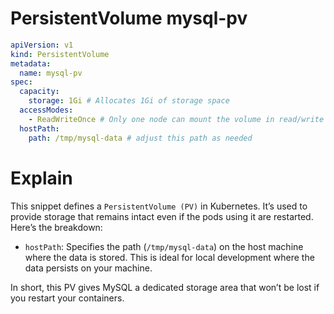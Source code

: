 # PersistentVolume mysql-pv

```yaml
apiVersion: v1
kind: PersistentVolume
metadata:
  name: mysql-pv
spec:
  capacity:
    storage: 1Gi # Allocates 1Gi of storage space
  accessModes:
    - ReadWriteOnce # Only one node can mount the volume in read/write mode at a time
  hostPath:
    path: /tmp/mysql-data # adjust this path as needed
```

# Explain

This snippet defines a `PersistentVolume (PV)` in Kubernetes. It’s used to provide storage that remains intact even if the pods using it are restarted. Here’s the breakdown:

- `hostPath`: Specifies the path (`/tmp/mysql-data`) on the host machine where the data is stored. This is ideal for local development where the data persists on your machine.

In short, this PV gives MySQL a dedicated storage area that won’t be lost if you restart your containers.